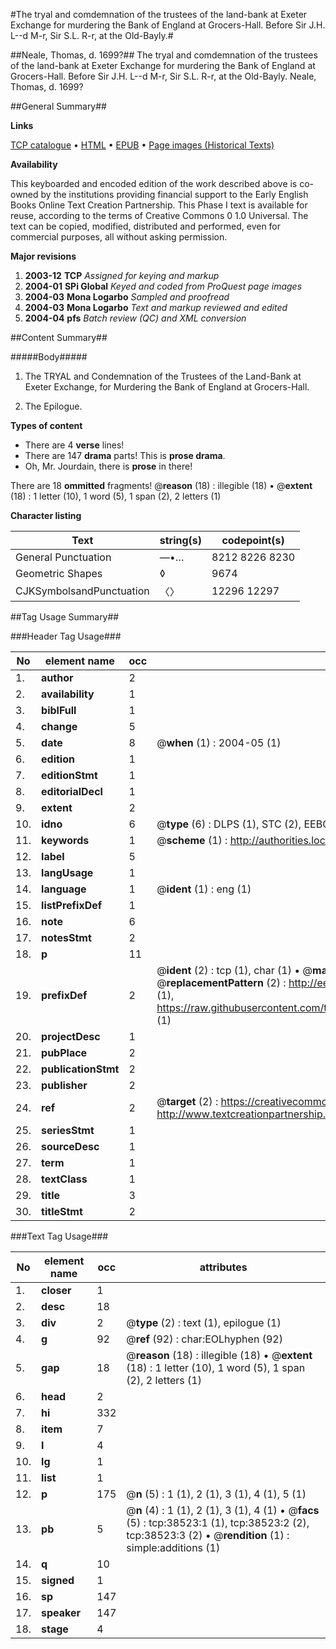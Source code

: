#The tryal and comdemnation of the trustees of the land-bank at Exeter Exchange for murdering the Bank of England at Grocers-Hall. Before Sir J.H. L--d M-r, Sir S.L. R-r, at the Old-Bayly.#

##Neale, Thomas, d. 1699?##
The tryal and comdemnation of the trustees of the land-bank at Exeter Exchange for murdering the Bank of England at Grocers-Hall. Before Sir J.H. L--d M-r, Sir S.L. R-r, at the Old-Bayly.
Neale, Thomas, d. 1699?

##General Summary##

**Links**

[TCP catalogue](http://www.ota.ox.ac.uk/tcp/)  • 
[HTML](http://tei.it.ox.ac.uk/tcp/Texts-HTML/free/A63/A63154.html)  • 
[EPUB](http://tei.it.ox.ac.uk/tcp/Texts-EPUB/free/A63/A63154.epub) • 
[Page images (Historical Texts)](https://data.historicaltexts.jisc.ac.uk/view?pubId=eebo-99834044e&pageId=eebo-99834044e-38523-1)

**Availability**

This keyboarded and encoded edition of the
	       work described above is co-owned by the institutions
	       providing financial support to the Early English Books
	       Online Text Creation Partnership. This Phase I text is
	       available for reuse, according to the terms of Creative
	       Commons 0 1.0 Universal. The text can be copied,
	       modified, distributed and performed, even for
	       commercial purposes, all without asking permission.

**Major revisions**

1. __2003-12__ __TCP__ *Assigned for keying and markup*
1. __2004-01__ __SPi Global__ *Keyed and coded from ProQuest page images*
1. __2004-03__ __Mona Logarbo__ *Sampled and proofread*
1. __2004-03__ __Mona Logarbo__ *Text and markup reviewed and edited*
1. __2004-04__ __pfs__ *Batch review (QC) and XML conversion*

##Content Summary##

#####Body#####

1. The TRYAL and Condemnation of the Trustees of the Land-Bank at Exeter Exchange, for Murdering the Bank of England at Grocers-Hall.

1. The Epilogue.

**Types of content**

  * There are 4 **verse** lines!
  * There are 147 **drama** parts! This is **prose drama**.
  * Oh, Mr. Jourdain, there is **prose** in there!

There are 18 **ommitted** fragments! 
 @__reason__ (18) : illegible (18)  •  @__extent__ (18) : 1 letter (10), 1 word (5), 1 span (2), 2 letters (1)

**Character listing**


|Text|string(s)|codepoint(s)|
|---|---|---|
|General Punctuation|—•…|8212 8226 8230|
|Geometric Shapes|◊|9674|
|CJKSymbolsandPunctuation|〈〉|12296 12297|

##Tag Usage Summary##

###Header Tag Usage###

|No|element name|occ|attributes|
|---|---|---|---|
|1.|__author__|2||
|2.|__availability__|1||
|3.|__biblFull__|1||
|4.|__change__|5||
|5.|__date__|8| @__when__ (1) : 2004-05 (1)|
|6.|__edition__|1||
|7.|__editionStmt__|1||
|8.|__editorialDecl__|1||
|9.|__extent__|2||
|10.|__idno__|6| @__type__ (6) : DLPS (1), STC (2), EEBO-CITATION (1), PROQUEST (1), VID (1)|
|11.|__keywords__|1| @__scheme__ (1) : http://authorities.loc.gov/ (1)|
|12.|__label__|5||
|13.|__langUsage__|1||
|14.|__language__|1| @__ident__ (1) : eng (1)|
|15.|__listPrefixDef__|1||
|16.|__note__|6||
|17.|__notesStmt__|2||
|18.|__p__|11||
|19.|__prefixDef__|2| @__ident__ (2) : tcp (1), char (1)  •  @__matchPattern__ (2) : ([0-9\-]+):([0-9IVX]+) (1), (.+) (1)  •  @__replacementPattern__ (2) : http://eebo.chadwyck.com/downloadtiff?vid=$1&page=$2 (1), https://raw.githubusercontent.com/textcreationpartnership/Texts/master/tcpchars.xml#$1 (1)|
|20.|__projectDesc__|1||
|21.|__pubPlace__|2||
|22.|__publicationStmt__|2||
|23.|__publisher__|2||
|24.|__ref__|2| @__target__ (2) : https://creativecommons.org/publicdomain/zero/1.0/ (1), http://www.textcreationpartnership.org/docs/. (1)|
|25.|__seriesStmt__|1||
|26.|__sourceDesc__|1||
|27.|__term__|1||
|28.|__textClass__|1||
|29.|__title__|3||
|30.|__titleStmt__|2||


###Text Tag Usage###

|No|element name|occ|attributes|
|---|---|---|---|
|1.|__closer__|1||
|2.|__desc__|18||
|3.|__div__|2| @__type__ (2) : text (1), epilogue (1)|
|4.|__g__|92| @__ref__ (92) : char:EOLhyphen (92)|
|5.|__gap__|18| @__reason__ (18) : illegible (18)  •  @__extent__ (18) : 1 letter (10), 1 word (5), 1 span (2), 2 letters (1)|
|6.|__head__|2||
|7.|__hi__|332||
|8.|__item__|7||
|9.|__l__|4||
|10.|__lg__|1||
|11.|__list__|1||
|12.|__p__|175| @__n__ (5) : 1 (1), 2 (1), 3 (1), 4 (1), 5 (1)|
|13.|__pb__|5| @__n__ (4) : 1 (1), 2 (1), 3 (1), 4 (1)  •  @__facs__ (5) : tcp:38523:1 (1), tcp:38523:2 (2), tcp:38523:3 (2)  •  @__rendition__ (1) : simple:additions (1)|
|14.|__q__|10||
|15.|__signed__|1||
|16.|__sp__|147||
|17.|__speaker__|147||
|18.|__stage__|4||
